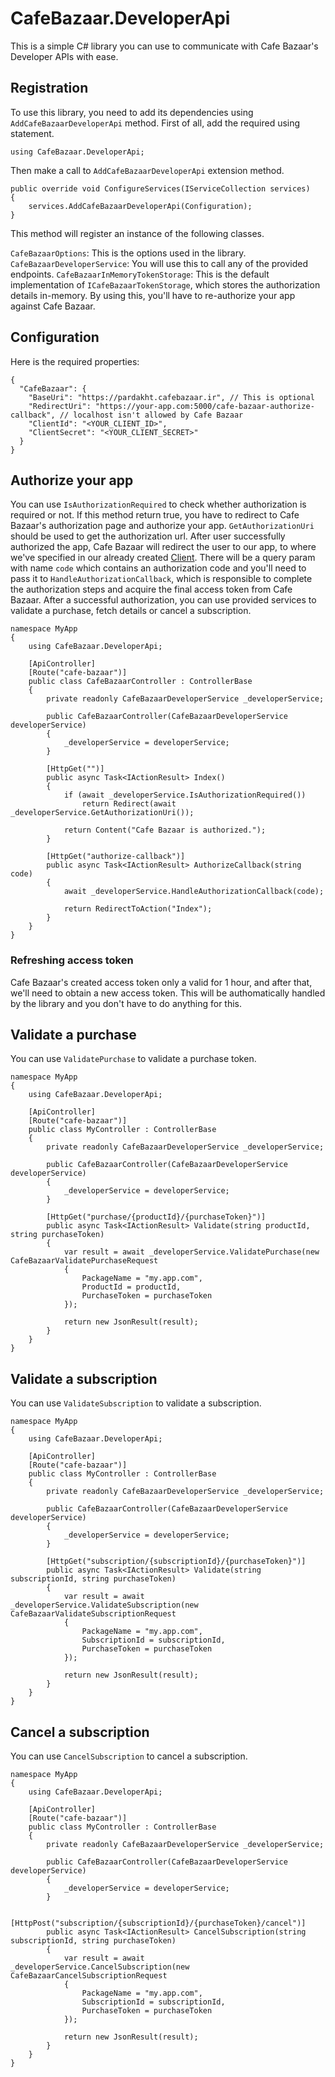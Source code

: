 ﻿# CafeBazaar.DeveloperApi

This is a simple C# library you can use to communicate with Cafe Bazaar's Developer APIs with ease.

## Registration

To use this library, you need to add its dependencies using `AddCafeBazaarDeveloperApi` method. First of all, add the required using statement.

```
using CafeBazaar.DeveloperApi;
```

Then make a call to `AddCafeBazaarDeveloperApi` extension method.

```
public override void ConfigureServices(IServiceCollection services)
{
    services.AddCafeBazaarDeveloperApi(Configuration);
}
```

This method will register an instance of the following classes.

`CafeBazaarOptions`: This is the options used in the library.
`CafeBazaarDeveloperService`: You will use this to call any of the provided endpoints.
`CafeBazaarInMemoryTokenStorage`: This is the default implementation of `ICafeBazaarTokenStorage`, which stores the authorization details in-memory. By using this, you'll have to re-authorize your app against Cafe Bazaar.

## Configuration

Here is the required properties:

```
{
  "CafeBazaar": {
    "BaseUri": "https://pardakht.cafebazaar.ir", // This is optional
    "RedirectUri": "https://your-app.com:5000/cafe-bazaar-authorize-callback", // localhost isn't allowed by Cafe Bazaar
    "ClientId": "<YOUR_CLIENT_ID>",
    "ClientSecret": "<YOUR_CLIENT_SECRET>"
  }
}
```

## Authorize your app

You can use `IsAuthorizationRequired` to check whether authorization is required or not. If this method return true, you have to redirect to Cafe Bazaar's authorization page and authorize your app. `GetAuthorizationUri` should be used to get the authorization url. After user successfully authorized the app, Cafe Bazaar will redirect the user to our app, to where we've specified in our already created [Client](https://pishkhan.cafebazaar.ir/settings/api). There will be a query param with name `code` which contains an authorization code and you'll need to pass it to `HandleAuthorizationCallback`, which is responsible to complete the authorization steps and acquire the final access token from Cafe Bazaar. After a successful authorization, you can use provided services to validate a purchase, fetch details or cancel a subscription.

```
namespace MyApp
{
    using CafeBazaar.DeveloperApi;

    [ApiController]
    [Route("cafe-bazaar")]
    public class CafeBazaarController : ControllerBase
    {
        private readonly CafeBazaarDeveloperService _developerService;

        public CafeBazaarController(CafeBazaarDeveloperService developerService)
        {
            _developerService = developerService;
        }

        [HttpGet("")]
        public async Task<IActionResult> Index()
        {
            if (await _developerService.IsAuthorizationRequired())
                return Redirect(await _developerService.GetAuthorizationUri());

            return Content("Cafe Bazaar is authorized.");
        }

        [HttpGet("authorize-callback")]
        public async Task<IActionResult> AuthorizeCallback(string code)
        {
            await _developerService.HandleAuthorizationCallback(code);

            return RedirectToAction("Index");
        }
    }
}
```

### Refreshing access token

Cafe Bazaar's created access token only a valid for 1 hour, and after that, we'll need to obtain a new access token. This will be authomatically handled by the library and you don't have to do anything for this.

## Validate a purchase

You can use `ValidatePurchase` to validate a purchase token.

```
namespace MyApp
{
    using CafeBazaar.DeveloperApi;

    [ApiController]
    [Route("cafe-bazaar")]
    public class MyController : ControllerBase
    {
        private readonly CafeBazaarDeveloperService _developerService;

        public CafeBazaarController(CafeBazaarDeveloperService developerService)
        {
            _developerService = developerService;
        }

        [HttpGet("purchase/{productId}/{purchaseToken}")]
        public async Task<IActionResult> Validate(string productId, string purchaseToken)
        {
            var result = await _developerService.ValidatePurchase(new CafeBazaarValidatePurchaseRequest
            {
                PackageName = "my.app.com",
                ProductId = productId,
                PurchaseToken = purchaseToken
            });

            return new JsonResult(result);
        }
    }
}
```

## Validate a subscription

You can use `ValidateSubscription` to validate a subscription.

```
namespace MyApp
{
    using CafeBazaar.DeveloperApi;

    [ApiController]
    [Route("cafe-bazaar")]
    public class MyController : ControllerBase
    {
        private readonly CafeBazaarDeveloperService _developerService;

        public CafeBazaarController(CafeBazaarDeveloperService developerService)
        {
            _developerService = developerService;
        }

        [HttpGet("subscription/{subscriptionId}/{purchaseToken}")]
        public async Task<IActionResult> Validate(string subscriptionId, string purchaseToken)
        {
            var result = await _developerService.ValidateSubscription(new CafeBazaarValidateSubscriptionRequest
            {
                PackageName = "my.app.com",
                SubscriptionId = subscriptionId,
                PurchaseToken = purchaseToken
            });

            return new JsonResult(result);
        }
    }
}
```

## Cancel a subscription

You can use `CancelSubscription` to cancel a subscription.

```
namespace MyApp
{
    using CafeBazaar.DeveloperApi;

    [ApiController]
    [Route("cafe-bazaar")]
    public class MyController : ControllerBase
    {
        private readonly CafeBazaarDeveloperService _developerService;

        public CafeBazaarController(CafeBazaarDeveloperService developerService)
        {
            _developerService = developerService;
        }

        [HttpPost("subscription/{subscriptionId}/{purchaseToken}/cancel")]
        public async Task<IActionResult> CancelSubscription(string subscriptionId, string purchaseToken)
        {
            var result = await _developerService.CancelSubscription(new CafeBazaarCancelSubscriptionRequest
            {
                PackageName = "my.app.com",
                SubscriptionId = subscriptionId,
                PurchaseToken = purchaseToken
            });

            return new JsonResult(result);
        }
    }
}
```
